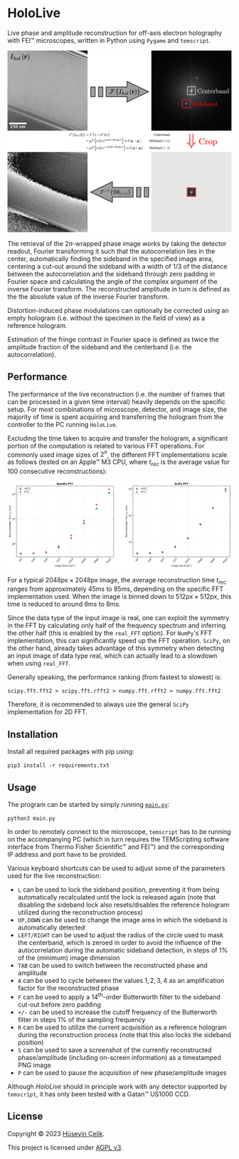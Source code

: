 # HoloLive
Live phase and amplitude reconstruction for off-axis electron holography with FEI™ microscopes, written in Python using `Pygame` and `temscript`.

![Off-Axis Electron Holography Phase Reconstruction](/docs/TEM-off-axis-holography-reconstruction.png)

The retrieval of the $2\pi$-wrapped phase image works by taking the detector readout, Fourier transforming it such that the autocorrelation lies in the center, automatically finding the sideband in the specified image area, centering a cut-out around the sideband with a width of $1/3$ of the distance between the autocorrelation and the sideband through zero padding in Fourier space and calculating the angle of the complex argument of the inverse Fourier transform. The reconstructed amplitude in turn is defined as the the absolute value of the inverse Fourier transform.

Distortion-induced phase modulations can optionally be corrected using an empty hologram (i.e. without the specimen in the field of view) as a reference hologram.

Estimation of the fringe contrast in Fourier space is defined as twice the amplitude fraction of the sideband and the centerband (i.e. the autocorrelation).

## Performance
The performance of the live reconstruction (i.e. the number of frames that can be processed in a given time interval) heavily depends on the specific setup. For most combinations of microscope, detector, and image size, the majority of time is spent acquiring and transferring the hologram from the controller to the PC running `HoloLive`.

Excluding the time taken to acquire and transfer the hologram, a significant portion of the computation is related to various FFT operations. For commonly used image sizes of $2^n$, the different FFT implementations scale as follows (tested on an Apple™ M3 CPU, where $t_{rec}$ is the average value for $100$ consecutive reconstructions):

![HoloLive Performance Benchmark](/docs/performance_benchmark.svg)

For a typical $2048\text{px} \times 2048\text{px}$ image, the average reconstruction time $t_{rec}$ ranges from approximately $45\text{ms}$ to $85\text{ms}$, depending on the specific FFT implementation used. When the image is binned down to $512\text{px} \times 512\text{px}$, this time is reduced to around $6\text{ms}$ to $8\text{ms}$.

Since the data type of the input image is real, one can exploit the symmetry in the FFT by calculating only half of the frequency spectrum and inferring the other half (this is enabled by the `real_FFT` option). For `NumPy`'s FFT implementation, this can significantly speed up the FFT operation. `SciPy`, on the other hand, already takes advantage of this symmetry when detecting an input image of data type real, which can actually lead to a slowdown when using `real_FFT`.

Generally speaking, the performance ranking (from fastest to slowest) is:

```
scipy.fft.fft2 > scipy.fft.rfft2 > numpy.fft.rfft2 > numpy.fft.fft2
```
Therefore, it is recommended to always use the general `SciPy` implementation for 2D FFT.

## Installation
Install all required packages with pip using:
```
pip3 install -r requirements.txt
```

## Usage
The program can be started by simply running [`main.py`](/main.py):
```
python3 main.py
```
In order to remotely connect to the microscope, `temscript` has to be running on the accompanying PC (which in turn requires the TEMScripting software interface from Thermo Fisher Scientific™ and FEI™) and the corresponding IP address and port have to be provided.

Various keyboard shortcuts can be used to adjust some of the parameters used for the live reconstruction:
- `L` can be used to lock the sideband position, preventing it from being automatically recalculated until the lock is released again (note that disabling the sideband lock also resets/disables the reference hologram utilized during the reconstruction process)
- `UP,DOWN` can be used to change the image area in which the sideband is automatically detected
- `LEFT/RIGHT` can be used to adjust the radius of the circle used to mask the centerband, which is zeroed in order to avoid the influence of the autocorrelation during the automatic sideband detection, in steps of $1$% of the (minimum) image dimension
- `TAB` can be used to switch between the reconstructed phase and amplitude
- `A` can be used to cycle between the values $1,2,3,4$ as an amplification factor for the reconstructed phase
- `F` can be used to apply a $14^{\text{th}}$-order Butterworth filter to the sideband cut-out before zero padding
- `+/-` can be used to increase the cutoff frequency of the Butterworth filter in steps $1$% of the sampling frequency
- `R` can be used to utilize the current acquisition as a reference hologram during the reconstruction process (note that this also locks the sideband position)
- `S` can be used to save a screenshot of the currently reconstructed phase/amplitude (including on-screen information) as a timestamped PNG image
- `P` can be used to pause the acquisition of new phase/amplitude images

Although *HoloLive* should in principle work with any detector supported by `temscript`, it has only been tested with a Gatan™ US1000 CCD.

## License
Copyright © 2023 [Hüseyin Çelik](https://www.github.com/hueseyincelik).

This project is licensed under [AGPL v3](/LICENSE).
